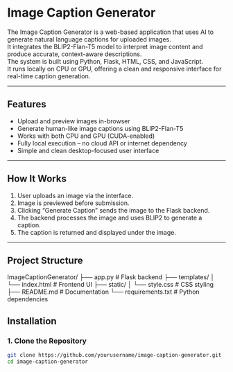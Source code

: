 # Image Caption Generator

The Image Caption Generator is a web-based application that uses AI to generate natural language captions for uploaded images.  
It integrates the BLIP2-Flan-T5 model to interpret image content and produce accurate, context-aware descriptions.  
The system is built using Python, Flask, HTML, CSS, and JavaScript.  
It runs locally on CPU or GPU, offering a clean and responsive interface for real-time caption generation.

---

## Features

- Upload and preview images in-browser
- Generate human-like image captions using BLIP2-Flan-T5
- Works with both CPU and GPU (CUDA-enabled)
- Fully local execution – no cloud API or internet dependency
- Simple and clean desktop-focused user interface

---

## How It Works

1. User uploads an image via the interface.
2. Image is previewed before submission.
3. Clicking “Generate Caption” sends the image to the Flask backend.
4. The backend processes the image and uses BLIP2 to generate a caption.
5. The caption is returned and displayed under the image.

---

## Project Structure
ImageCaptionGenerator/
├── app.py # Flask backend
├── templates/
│ └── index.html # Frontend UI
├── static/
│ └── style.css # CSS styling
├── README.md # Documentation
└── requirements.txt # Python dependencies


## Installation

### 1. Clone the Repository

```bash
git clone https://github.com/yourusername/image-caption-generator.git
cd image-caption-generator
